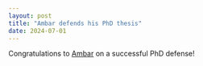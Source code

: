```yaml
---
layout: post
title: "Ambar defends his PhD thesis"
date: 2024-07-01
---
```

Congratulations to [Ambar](https://www.cis.jhu.edu) on a successful PhD defense!
